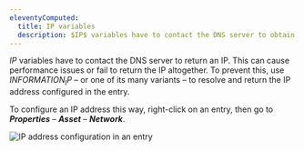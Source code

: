 ```yaml
---
eleventyComputed:
  title: IP variables
  description: $IP$ variables have to contact the DNS server to obtain the required IP. Otherwise, the variables will remain unresolved and performances can be altered
---
```

$IP$ variables have to contact the DNS server to return an IP. This can cause performance issues or fail to return the IP altogether. 
To prevent this, use $INFORMATION_IP$ – or one of its many variants – to resolve and return the IP address configured in the entry. 

To configure an IP address this way, right-click on an entry, then go to ***Properties*** – ***Asset*** – ***Network***.

![IP address configuration in an entry](https://cdnweb.devolutions.net/docs/RDMW4011_2024_1.png)
